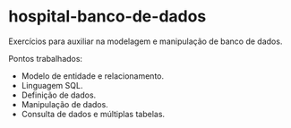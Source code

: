 # hospital-banco-de-dados
Exercícios para auxiliar na modelagem e manipulação de banco de dados.

Pontos trabalhados:
- Modelo de entidade e relacionamento.
- Linguagem SQL.
- Definição de dados.
- Manipulação de dados.
- Consulta de dados e múltiplas tabelas.
